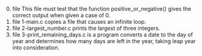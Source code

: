 0. file This file must test that the function positive_or_negative() gives the correct output when given a case of 0.
1. file 1-main.c copies a file that causes an infinite loop.
2. file 2-largest_number.c prints the largest of three integers.
3. file 3-print_remaining_days.c is  a program converts a date to the day of year and determines how many days are left in the year, taking leap year into consideration.


